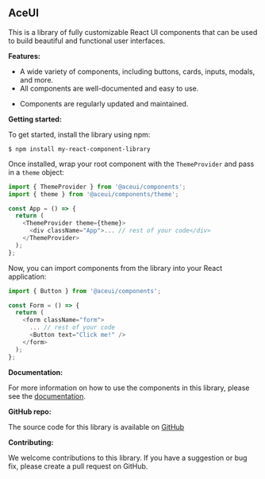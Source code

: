 ## AceUI

This is a library of fully customizable React UI components that can be used to build beautiful and functional user interfaces.

**Features:**

- A wide variety of components, including buttons, cards, inputs, modals, and more.
- All components are well-documented and easy to use.
<!-- - Components are built with accessibility in mind. -->
- Components are regularly updated and maintained.

**Getting started:**

To get started, install the library using npm:

```
$ npm install my-react-component-library
```

Once installed, wrap your root component with the `ThemeProvider` and pass in a `theme` object:

```javascript
import { ThemeProvider } from '@aceui/components';
import { theme } from '@aceui/components/theme';

const App = () => {
  return (
    <ThemeProvider theme={theme}>
      <div className="App">... // rest of your code</div>
    </ThemeProvider>
  );
};
```

Now, you can import components from the library into your React application:

```javascript
import { Button } from '@aceui/components';

const Form = () => {
  return (
    <form className="form">
      ... // rest of your code
      <Button text="Click me!" />
    </form>
  );
};
```

**Documentation:**

For more information on how to use the components in this library, please see the [documentation]().

**GitHub repo:**

The source code for this library is available on [GitHub]()

<!-- **Main website:**

The main website for this library is:

[Link to main website] -->

**Contributing:**

We welcome contributions to this library. If you have a suggestion or bug fix, please create a pull request on GitHub.
